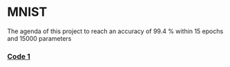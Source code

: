 # MNIST
The agenda of this project to reach an accuracy of 99.4 % within 15 epochs and 15000 parameters

### [**Code 1**](https://colab.research.google.com/drive/1ayDX_1oqf37UugpqdpCGeTDzOl0_o5Bn#scrollTo=7FXQlB9kH1ov)

